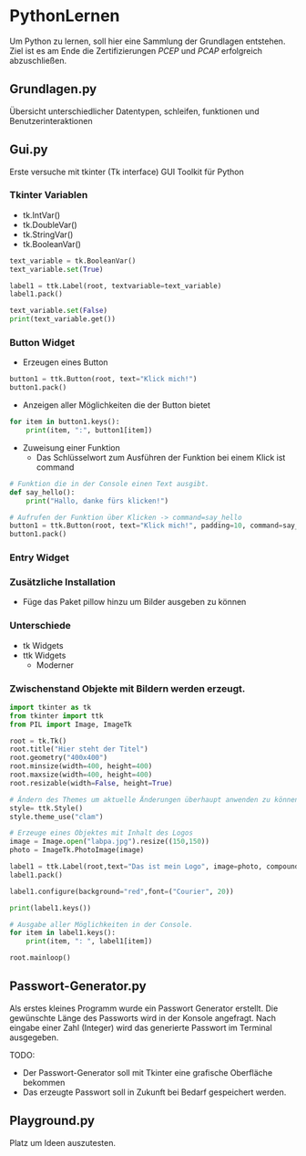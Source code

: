 # PythonLernen
Um Python zu lernen, soll hier eine Sammlung der Grundlagen entstehen.
Ziel ist es am Ende die Zertifizierungen *PCEP* und *PCAP* erfolgreich abzuschließen.

## Grundlagen.py
Übersicht unterschiedlicher Datentypen, schleifen, funktionen und Benutzerinteraktionen

## Gui.py
Erste versuche mit tkinter (Tk interface) GUI Toolkit für Python

### Tkinter Variablen
+ tk.IntVar()
+ tk.DoubleVar()
+ tk.StringVar()
+ tk.BooleanVar()

```python
text_variable = tk.BooleanVar()
text_variable.set(True)

label1 = ttk.Label(root, textvariable=text_variable)
label1.pack()

text_variable.set(False)
print(text_variable.get())
```
### Button Widget
+ Erzeugen eines Button
```Python
button1 = ttk.Button(root, text="Klick mich!")
button1.pack()
 ```
+ Anzeigen aller Möglichkeiten die der Button bietet
```Python
for item in button1.keys():
    print(item, ":", button1[item])
```
+ Zuweisung einer Funktion
  + Das Schlüsselwort zum Ausführen der Funktion bei einem Klick ist command
```Python
# Funktion die in der Console einen Text ausgibt.
def say_hello():
    print("Hallo, danke fürs klicken!")

# Aufrufen der Funktion über Klicken -> command=say_hello
button1 = ttk.Button(root, text="Klick mich!", padding=10, command=say_hello)
button1.pack()
```

### Entry Widget

### Zusätzliche Installation
+ Füge das Paket pillow hinzu um Bilder ausgeben zu können

### Unterschiede
+ tk Widgets
+ ttk Widgets 
  + Moderner 

### Zwischenstand Objekte mit Bildern werden erzeugt.
```python
import tkinter as tk
from tkinter import ttk
from PIL import Image, ImageTk

root = tk.Tk()
root.title("Hier steht der Titel")
root.geometry("400x400")
root.minsize(width=400, height=400)
root.maxsize(width=400, height=400)
root.resizable(width=False, height=True)

# Ändern des Themes um aktuelle Änderungen überhaupt anwenden zu können -> Wäre hier nicht nötig gewesen.
style= ttk.Style()
style.theme_use("clam")

# Erzeuge eines Objektes mit Inhalt des Logos
image = Image.open("labpa.jpg").resize((150,150))
photo = ImageTk.PhotoImage(image)

label1 = ttk.Label(root,text="Das ist mein Logo", image=photo, compound="top", padding="50")
label1.pack()

label1.configure(background="red",font=("Courier", 20))

print(label1.keys())

# Ausgabe aller Möglichkeiten in der Console.
for item in label1.keys():
    print(item, ": ", label1[item])

root.mainloop()
```


## Passwort-Generator.py
Als erstes kleines Programm wurde ein Passwort Generator erstellt.
Die gewünschte Länge des Passworts wird in der Konsole angefragt. Nach eingabe einer Zahl (Integer) wird das generierte Passwort im Terminal ausgegeben.

TODO:  
+ Der Passwort-Generator soll mit Tkinter eine grafische Oberfläche bekommen
+ Das erzeugte Passwort soll in Zukunft bei Bedarf gespeichert werden.

## Playground.py
Platz um Ideen auszutesten.
